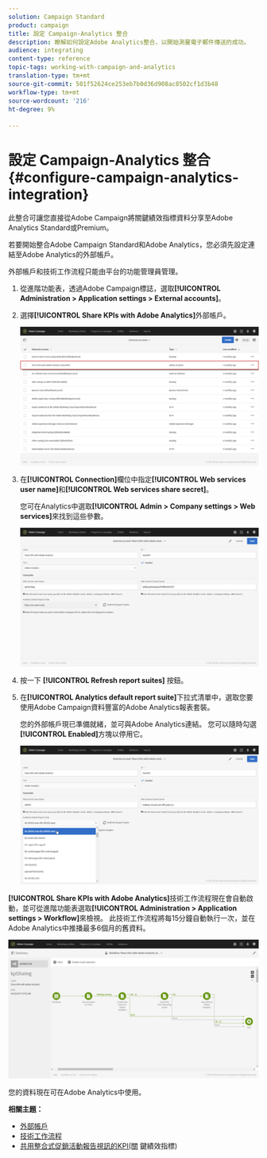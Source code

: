 ```yaml
---
solution: Campaign Standard
product: campaign
title: 設定 Campaign-Analytics 整合
description: 瞭解如何設定Adobe Analytics整合，以開始測量電子郵件傳送的成功。
audience: integrating
content-type: reference
topic-tags: working-with-campaign-and-analytics
translation-type: tm+mt
source-git-commit: 501f52624ce253eb7b0d36d908ac8502cf1d3b48
workflow-type: tm+mt
source-wordcount: '216'
ht-degree: 9%

---
```



# 設定 Campaign-Analytics 整合{#configure-campaign-analytics-integration}

此整合可讓您直接從Adobe Campaign將關鍵績效指標資料分享至Adobe Analytics Standard或Premium。

若要開始整合Adobe Campaign Standard和Adobe Analytics，您必須先設定連結至Adobe Analytics的外部帳戶。

外部帳戶和技術工作流程只能由平台的功能管理員管理。

1. 從進階功能表，透過Adobe Campaign標誌，選取&#x200B;**[!UICONTROL Administration > Application settings > External accounts]**。
1. 選擇&#x200B;**[!UICONTROL Share KPIs with Adobe Analytics]**&#x200B;外部帳戶。

   ![](assets/analytics_2.png)

1. 在&#x200B;**[!UICONTROL Connection]**&#x200B;欄位中指定&#x200B;**[!UICONTROL Web services user name]**&#x200B;和&#x200B;**[!UICONTROL Web services share secret]**。

   您可在Analytics中選取&#x200B;**[!UICONTROL Admin > Company settings > Web services]**&#x200B;來找到這些參數。

   ![](assets/analytics_1.png)

1. 按一下 **[!UICONTROL Refresh report suites]** 按鈕。
1. 在&#x200B;**[!UICONTROL Analytics default report suite]**&#x200B;下拉式清單中，選取您要使用Adobe Campaign資料豐富的Adobe Analytics報表套裝。

   您的外部帳戶現已準備就緒，並可與Adobe Analytics連結。 您可以隨時勾選&#x200B;**[!UICONTROL Enabled]**&#x200B;方塊以停用它。

   ![](assets/analytics.png)

**[!UICONTROL Share KPIs with Adobe Analytics]**&#x200B;技術工作流程現在會自動啟動，並可從進階功能表選取&#x200B;**[!UICONTROL Administration > Application settings > Workflow]**&#x200B;來檢視。 此技術工作流程將每15分鐘自動執行一次，並在Adobe Analytics中推播最多6個月的舊資料。

![](assets/analytics_3.png)

您的資料現在可在Adobe Analytics中使用。

**相關主題：**

* [外部帳戶](../../administration/using/external-accounts.md)
* [技術工作流程](../../administration/using/technical-workflows.md)
* [共用整合式促銷活動報告視訊的KPI(關](https://helpx.adobe.com/tw/marketing-cloud/how-to/email-marketing.html) 鍵績效指標)

